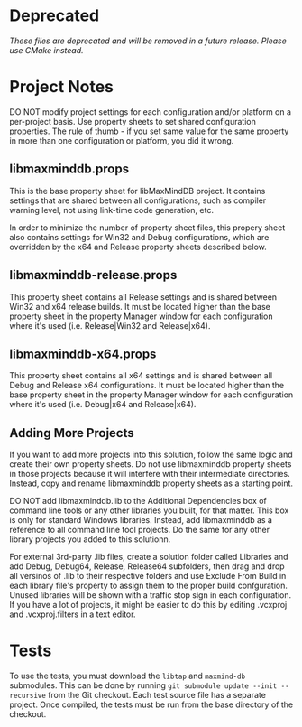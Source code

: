 # Deprecated

*These files are deprecated and will be removed in a future release.
Please use CMake instead.*

# Project Notes

DO NOT modify project settings for each configuration and/or platform
on a per-project basis. Use property sheets to set shared configuration
properties. The rule of thumb - if you set same value for the same
property in more than one configuration or platform, you did it wrong.

## libmaxminddb.props

This is the base property sheet for libMaxMindDB project. It contains
settings that are shared between all configurations, such as compiler
warning level, not using link-time code generation, etc.

In order to minimize the number of property sheet files, this propery
sheet also contains settings for Win32 and Debug configurations, which
are overridden by the x64 and Release property sheets described below.

## libmaxminddb-release.props

This property sheet contains all Release settings and is shared between
Win32 and x64 release builds. It must be located higher than the base
property sheet in the property Manager window for each configuration
where it's used (i.e. Release|Win32 and Release|x64).

## libmaxminddb-x64.props

This property sheet contains all x64 settings and is shared between all
Debug and Release x64 configurations. It must be located higher than the
base property sheet in the property Manager window for each configuration
where it's used (i.e. Debug|x64 and Release|x64).

## Adding More Projects

If you want to add more projects into this solution, follow the same logic
and create their own property sheets. Do not use libmaxminddb property
sheets in those projects because it will interfere with their intermediate
directories. Instead, copy and rename libmaxminddb property sheets as a
starting point.

DO NOT add libmaxminddb.lib to the Additional Dependencies box of command
line tools or any other libraries you built, for that matter. This box is
only for standard Windows libraries. Instead, add libmaxminddb as a reference
to all command line tool projects. Do the same for any other library projects
you added to this solutionn.

For external 3rd-party .lib files, create a solution folder called Libraries
and add Debug, Debug64, Release, Release64 subfolders, then drag and drop all
versinos of .lib to their respective folders and use Exclude From Build in
each library file's property to assign them to the proper build confguration.
Unused libraries will be shown with a traffic stop sign in each configuration.
If you have a lot of projects, it might be easier to do this by editing .vcxproj
and .vcxproj.filters in a text editor.

# Tests

To use the tests, you must download the `libtap` and `maxmind-db` submodules.
This can be done by running `git submodule update --init --recursive` from
the Git checkout. Each test source file has a separate project. Once compiled,
the tests must be run from the base directory of the checkout.
